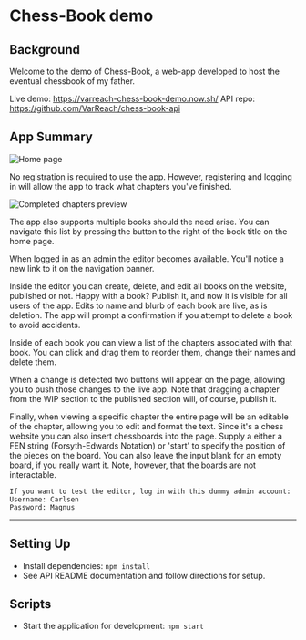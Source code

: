 # Chess-Book demo

## Background

Welcome to the demo of Chess-Book, a web-app developed to host the eventual chessbook of my father.

Live demo: https://varreach-chess-book-demo.now.sh/
API repo: https://github.com/VarReach/chess-book-api

## App Summary

![Home page](https://varreach-chessbook-demo.now.sh/static/images/Screenshot-Home.png)

No registration is required to use the app. However, registering and logging in will allow the app to track
what chapters you've finished.

![Completed chapters preview](https://varreach-chessbook-demo.now.sh/static/images/Screenshot-Completion.png)

The app also supports multiple books should the need arise. You can navigate this list by pressing the button to the right of the book title on the home page.

When logged in as an admin the editor becomes available. You'll notice a new link to it on the navigation banner.

Inside the editor you can create, delete, and edit all books on the website, published or not. Happy with a book? Publish it, and now it is visible for all users of the app. Edits to name and blurb of each book are live, as is deletion. The app will prompt a confirmation if you attempt to delete a book to avoid accidents.

Inside of each book you can view a list of the chapters associated with that book. You can click and drag them to reorder them, change their names and delete them.

When a change is detected two buttons will appear on the page, allowing you to push those changes to the live app. Note that dragging a chapter from the WIP section to the published section will, of course, publish it.

Finally, when viewing a specific chapter the entire page will be an editable of the chapter, allowing you to edit and format the text. Since it's a chess website you can also insert chessboards into the page. Supply a either a FEN string (Forsyth-Edwards Notation) or 'start' to specify the position of the pieces on the board. You can also leave the input blank for an empty board, if you really want it. Note, however, that the boards are not interactable.

```
If you want to test the editor, log in with this dummy admin account:
Username: Carlsen
Password: Magnus
```

---

## Setting Up

- Install dependencies: `npm install`
- See API README documentation and follow directions for setup.

## Scripts

- Start the application for development: `npm start`
